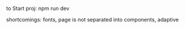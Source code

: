 to Start proj: npm run dev

shortcomings:
    fonts,
    page is not separated into components,
    adaptive
    
